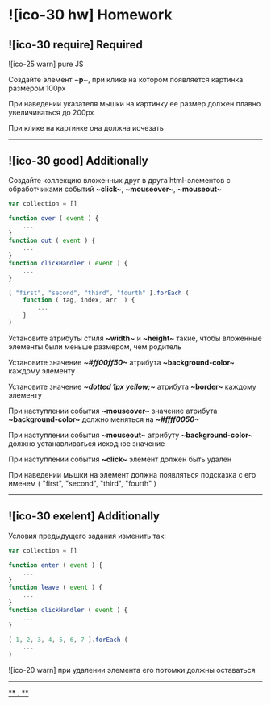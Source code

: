# ![ico-30 hw] Homework

## ![ico-30 require] Required

![ico-25 warn] pure JS

Создайте элемент ~**p**~, при клике на котором появляется картинка размером 100px

При наведении указателя мышки на картинку ее размер должен плавно увеличиваться до 200px

При клике на картинке она должна исчезать

______________________

## ![ico-30 good] Additionally

Создайте коллекцию вложенных друг в друга html-элементов с обработчиками событий **~click~**, **~mouseover~**, **~mouseout~**

~~~javascript
var collection = []

function over ( event ) {
    ...
}
function out ( event ) {
    ...
}
function clickHandler ( event ) {
    ...
}

[ "first", "second", "third", "fourth" ].forEach (
    function ( tag, index, arr  ) {
        ...
    }
)
~~~

Установите атрибуты стиля **~width~** и **~height~** такие, чтобы вложенные элементы были меньше размером, чем родитель

Установите значение **_~#ff00ff50~_** атрибута **~background-color~** каждому элементу

Установите значение **_~dotted 1px yellow;~_** атрибута **~border~** каждому элементу

При наступлении события **~mouseover~** значение атрибута **~background-color~** должно меняться на **_~#ffff0050~_**

При наступлении события **~mouseout~** атрибуту **~background-color~** должно устанавливаться исходное значение

При наступлении события **~click~** элемент должен быть удален

При наведении мышки на элемент должна появляться подсказка с его именем ( "first", "second", "third", "fourth" )

_______________________

## ![ico-30 exelent] Additionally

Условия предыдущего задания изменить так:

~~~javascript
var collection = []

function enter ( event ) {
    ...
}
function leave ( event ) {
    ...
}
function clickHandler ( event ) {
    ...
}

[ 1, 2, 3, 4, 5, 6, 7 ].forEach (
    ...
)
~~~

![ico-20 warn] при удалении элемента его потомки должны оставаться

________________________________

[** . **](src/lessons/hw-07-answers.html)

